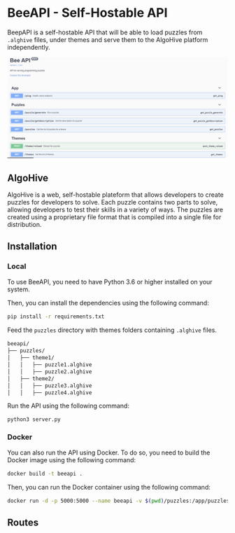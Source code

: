 # BeeAPI - Self-Hostable API

BeepAPI is a self-hostable API that will be able to load puzzles from `.alghive` files, under themes and serve them to the AlgoHive platform independently.

![Swagger](img/swagger.png)

## AlgoHive

AlgoHive is a web, self-hostable plateform that allows developers to create puzzles for developers to solve. Each puzzle contains two parts to solve, allowing developers to test their skills in a variety of ways. The puzzles are created using a proprietary file format that is compiled into a single file for distribution.

## Installation

### Local

To use BeeAPI, you need to have Python 3.6 or higher installed on your system.

Then, you can install the dependencies using the following command:

```bash
pip install -r requirements.txt
```

Feed the `puzzles` directory with themes folders containing `.alghive` files.

```
beeapi/
├── puzzles/
│   ├── theme1/
│   │   ├── puzzle1.alghive
│   │   ├── puzzle2.alghive
│   ├── theme2/
│   │   ├── puzzle3.alghive
│   │   ├── puzzle4.alghive
```

Run the API using the following command:

```bash
python3 server.py
```

### Docker

You can also run the API using Docker. To do so, you need to build the Docker image using the following command:

```bash
docker build -t beeapi .
```

Then, you can run the Docker container using the following command:

```bash
docker run -d -p 5000:5000 --name beeapi -v $(pwd)/puzzles:/app/puzzles beeapi
```

## Routes
